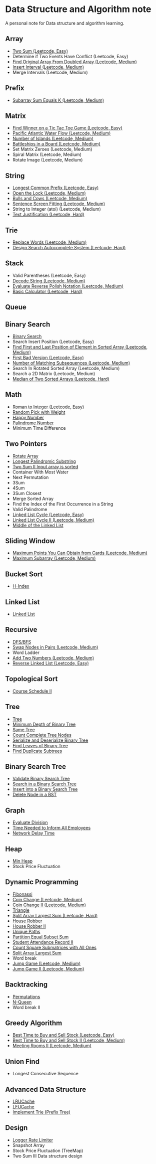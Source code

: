 # Data Structure and Algorithm note
A personal note for Data structure and algorithm learning.

## Array
- [Two Sum (Leetcode, Easy)](https://github.com/swksysb1124/DsaNote/blob/main/TwoSum.md)
- Determine if Two Events Have Conflict (Leetcode, Easy)
- [Find Original Array From Doubled Array (Leetcode, Medium)](https://github.com/swksysb1124/DsaNote/blob/main/FindOriginalArrayFromDoubledArray.md)
- [Insert Interval (Leetcode, Medium)](https://github.com/swksysb1124/DsaNote/blob/main/InsertInterval.md)
- Merge Intervals (Leetcode, Medium)

## Prefix
- [Subarray Sum Equals K (Leetcode, Medium)](https://github.com/swksysb1124/DsaNote/blob/main/SubarraySumEqualsK.md)

## Matrix
- [Find Winner on a Tic Tac Toe Game (Leetcode, Easy)](https://github.com/swksysb1124/DsaNote/blob/main/FindWinnerOnATicTacToeGame.md)
- [Pacific Atlantic Water Flow (Leetcode, Medium)](https://github.com/swksysb1124/DsaNote/blob/main/PacificAtlanticWaterFlow.md)
- [Number of Islands (Leetcode, Medium)](https://github.com/swksysb1124/DsaNote/blob/main/NumberOfIslands.md)
- [Battleships in a Board (Leetcode, Medium)](https://github.com/swksysb1124/DsaNote/blob/main/BattleshipsInABoard.md)
- Set Matrix Zeroes (Leetcode, Medium)
- Spiral Matrix (Leetcode, Medium)
- Rotate Image (Leetcode, Medium)

## String
- [Longest Common Prefix (Leetcode, Easy)](https://github.com/swksysb1124/DsaNote/blob/main/LongestCommonPrefix.md)
- [Open the Lock (Leetcode, Medium)](https://github.com/swksysb1124/DsaNote/blob/main/OpenLock.md)
- [Bulls and Cows (Leetcode, Medium)](https://github.com/swksysb1124/DsaNote/blob/main/BullsAndCows.md)
- [Sentence Screen Fitting (Leetcode, Medium)](https://github.com/swksysb1124/DsaNote/blob/main/SentenceScreenFitting.md)
- String to Integer (atoi) (Leetcode, Medium)
- [Text Justification (Leetcode, Hard)](https://github.com/swksysb1124/DsaNote/blob/main/TextJustification.md)

## Trie
- [Replace Words (Leetcode, Medium)](https://github.com/swksysb1124/DsaNote/blob/main/ReplaceWords.md)
- [Design Search Autocomplete System (Leetcode, Hard)](https://github.com/swksysb1124/DsaNote/blob/main/DesignSearchAutocompleteSystem.md)

## Stack
- Valid Parentheses (Leetcode, Easy)
- [Decode String (Leetcode, Medium)](https://github.com/swksysb1124/DsaNote/blob/main/DecodeString.md)
- [Evaluate Reverse Polish Notation (Leetcode, Medium)](https://github.com/swksysb1124/DsaNote/blob/main/EvaluateReversePolishNotation.md)
- [Basic Calculator (Leetcode, Hard)](https://github.com/swksysb1124/DsaNote/blob/main/BasicCalculator.md)

## Queue

## Binary Search
- [Binary Search](https://github.com/swksysb1124/DsaNote/blob/main/BinarySearch.md)
- Search Insert Position (Leetcode, Easy)
- [Find First and Last Position of Element in Sorted Array (Leetcode, Medium)](https://github.com/swksysb1124/DsaNote/blob/main/FirstLastESortedArray.md)
- [First Bad Version (Leetcode, Easy)](https://github.com/swksysb1124/DsaNote/blob/main/FirstBadVersion.md)
- [Number of Matching Subsequences (Leetcode, Medium)](https://github.com/swksysb1124/DsaNote/blob/main/NumberOfMatchingSubsequences.md)
- Search In Rotated Sorted Array (Leetcode, Medium)
- Search a 2D Matrix (Leetcode, Medium)
- [Median of Two Sorted Arrays (Leetcode, Hard)](https://github.com/swksysb1124/DsaNote/blob/main/MedianOfTwoSortedArrays.md)

## Math
- [Roman to Integer (Leetcode, Easy)](https://github.com/swksysb1124/DsaNote/blob/main/RomanToInteger.md)
- [Random Pick with Weight](https://github.com/swksysb1124/DsaNote/blob/main/RandomPickWithWeight.md)
- [Happy Number](https://github.com/swksysb1124/DsaNote/blob/main/HappyNumber.md)
- [Palindrome Number](https://github.com/swksysb1124/DsaNote/blob/main/PalindromeNumber.md)
- Minimum Time Difference

## Two Pointers
- [Rotate Array](https://github.com/swksysb1124/DsaNote/blob/main/RotateArrray.md)
- [Longest Palindromic Substring](https://github.com/swksysb1124/DsaNote/blob/main/LongestPalindromeSubstring.md)
- [Two Sum II Input array is sorted](https://github.com/swksysb1124/DsaNote/blob/main/TwoSumSortedArray.md)
- Container With Most Water
- Next Permutation
- 3Sum
- 4Sum
- 3Sum Closest
- Merge Sorted Array
- Find the Index of the First Occurrence in a String
- Valid Palindrome
- [Linked List Cycle (Leetcode, Easy)](https://github.com/swksysb1124/DsaNote/blob/main/LinkedListCycle.md)
- [Linked List Cycle II (Leetcode, Medium)](https://github.com/swksysb1124/DsaNote/blob/main/LinkedListCycleII.md)
- [Middle of the Linked List](https://github.com/swksysb1124/DsaNote/blob/main/MiddleLinkedList.md)

## Sliding Window
- [Maximum Points You Can Obtain from Cards (Leetcode, Medium)](https://github.com/swksysb1124/DsaNote/blob/main/MaximumPointsObtainFromCards.md)
- [Maximum Subarray (Leetcode, Medium)](https://github.com/swksysb1124/DsaNote/blob/main/MaximumSubarray.md)

## Bucket Sort
- [H-Index](https://github.com/swksysb1124/DsaNote/blob/main/HIndex.md)

## Linked List
- [Linked List](https://github.com/swksysb1124/DsaNote/blob/main/ListNode.md)

## Recursive
- [DFS/BFS](https://github.com/swksysb1124/DsaNote/blob/main/Template.md)
- [Swap Nodes in Pairs (Leetcode, Medium)](https://github.com/swksysb1124/DsaNote/blob/main/SwapNodesInPairs.md)
- Word Ladder
- [Add Two Numbers (Leetcode, Medium)](https://github.com/swksysb1124/DsaNote/blob/main/AddTwoNumbers.md)
- [Reverse Linked List (Leetcode, Easy)](https://github.com/swksysb1124/DsaNote/blob/main/ReverseLinkedList.md)

## Topological Sort
- [Course Schedule II](https://github.com/swksysb1124/DsaNote/blob/main/CourseScheduleII.md)

## Tree
- [Tree](https://github.com/swksysb1124/DsaNote/blob/main/Tree.md)
- [Minimum Depth of Binary Tree](https://github.com/swksysb1124/DsaNote/blob/main/MimDepthBT.md)
- [Same Tree](https://github.com/swksysb1124/DsaNote/blob/main/SameTree.md)
- [Count Complete Tree Nodes](https://github.com/swksysb1124/DsaNote/blob/main/CountCBT.md)
- [Serialize and Deserialize Binary Tree](https://github.com/swksysb1124/DsaNote/blob/main/SerializeDeserializeBT.md)
- [Find Leaves of Binary Tree](https://github.com/swksysb1124/DsaNote/blob/main/FindBinaryLeaves.md)
- [Find Duplicate Subtrees](https://github.com/swksysb1124/DsaNote/blob/main/FindDuplicateSubtrees.md)

## Binary Search Tree
- [Validate Binary Search Tree](https://github.com/swksysb1124/DsaNote/blob/main/ValidBST.md)
- [Search in a Binary Search Tree](https://github.com/swksysb1124/DsaNote/blob/main/SearchInBST.md)
- [Insert into a Binary Search Tree](https://github.com/swksysb1124/DsaNote/blob/main/InsertIntoBST.md)
- [Delete Node in a BST](https://github.com/swksysb1124/DsaNote/blob/main/DeleteBST.md)

## Graph
- [Evaluate Division](https://github.com/swksysb1124/DsaNote/blob/main/EvaluateDivision.md)
- [Time Needed to Inform All Employees](https://github.com/swksysb1124/DsaNote/blob/main/TimeNeededToInformAllEmployees.md)
- [Network Delay Time](https://github.com/swksysb1124/DsaNote/blob/main/NetworkDelayTime.md)

## Heap
- [Min Heap](https://github.com/swksysb1124/DsaNote/blob/main/MinHeap.md)
- Stock Price Fluctuation

## Dynamic Programming
- [Fibonassi](https://github.com/swksysb1124/DsaNote/blob/main/Fibonassi.md)
- [Coin Change (Leetcode, Medium)](https://github.com/swksysb1124/DsaNote/blob/main/CoinChange.md)
- [Coin Change II (Leetcode, Medium)](https://github.com/swksysb1124/DsaNote/blob/main/CoinChangeII.md)
- [Triangle](https://github.com/swksysb1124/DsaNote/blob/main/Triangle.md)
- [Split Array Largest Sum (Leetcode, Hard)](https://github.com/swksysb1124/DsaNote/blob/main/SplitArrayLargestSum.md)
- [House Robber](https://github.com/swksysb1124/DsaNote/blob/main/HouseRobber.md)
- [House Robber II](https://github.com/swksysb1124/DsaNote/blob/main/HouseRobberII.md)
- [Unique Paths](https://github.com/swksysb1124/DsaNote/blob/main/UniquePaths.md)
- [Partition Equal Subset Sum](https://github.com/swksysb1124/DsaNote/blob/main/PartitionEqualSubsetSum.md)
- [Student Attendance Record II](https://github.com/swksysb1124/DsaNote/blob/main/StudentAttendanceRecordII.md)
- [Count Square Submatrices with All Ones](https://github.com/swksysb1124/DsaNote/blob/main/CountSquareSubmatricesWithAllOnes.md)
- [Split Array Largest Sum](https://github.com/swksysb1124/DsaNote/blob/main/SplitArrayLargestSum.md)
- Word break
- [Jump Game (Leetcode, Medium)](https://github.com/swksysb1124/DsaNote/blob/main/JumpGame.md)
- [Jump Game II (Leetcode, Medium)](https://github.com/swksysb1124/DsaNote/blob/main/JumpGameII.md)

## Backtracking
- [Permutations](https://github.com/swksysb1124/DsaNote/blob/main/Permutations.md)
- [N-Queen](https://github.com/swksysb1124/DsaNote/blob/main/NQueen.md)
- Word break II

## Greedy Algorithm
- [Best Time to Buy and Sell Stock (Leetcode, Easy)](https://github.com/swksysb1124/DsaNote/blob/main/BestTimeToBuyAndSellStock.md)
- [Best Time to Buy and Sell Stock II (Leetcode, Medium)](https://github.com/swksysb1124/DsaNote/blob/main/BestTimeToBuyAndSellStockII.md)
- [Meeting Rooms II (Leetcode, Medium)](https://github.com/swksysb1124/DsaNote/blob/main/MeetingRoomsII.md)


## Union Find
- Longest Consecutive Sequence

## Advanced Data Structure
- [LRUCache](https://github.com/swksysb1124/DsaNote/blob/main/LRUCache.md)
- [LFUCache](https://github.com/swksysb1124/DsaNote/blob/main/LFUCache.md)
- [Implement Trie (Prefix Tree)](https://github.com/swksysb1124/DsaNote/blob/main/ImplementTrie.md)

## Design
- [Logger Rate Limiter](https://github.com/swksysb1124/DsaNote/blob/main/LoggerRateLimiter.md)
- Snapshot Array
- Stock Price Fluctuation (TreeMap)
- Two Sum III Data structure design 